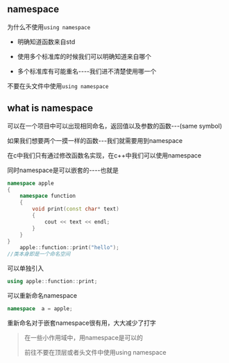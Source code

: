 ## namespace

为什么不使用`using namespace`

- 明确知道函数来自std

- 使用多个标准库的时候我们可以明确知道来自哪个
- 多个标准库有可能重名----我们进不清楚使用哪一个

不要在头文件中使用`using namespace`

## what is namespace

可以在一个项目中可以出现相同命名，返回值以及参数的函数---(same symbol)

如果我们想要两个一摸一样的函数---我们就需要用到namespace

在c中我们只有通过修改函数名实现，在c++中我们可以使用namespace

同时namespace是可以嵌套的----也就是

```c++
namespace apple
{
	namespace function
	{
		void print(const char* text)
		{
			cout << text << endl;
		}
	}
}
	apple::function::print("hello");
//类本身即是一个命名空间
```

可以单独引入

```c++
using apple::function::print;
```

可以重新命名namespace

```c++
namespace  a = apple;
```

重新命名对于嵌套namespace很有用，大大减少了打字

> 在一些小作用域中，用namespace是可以的
>
> 前往不要在顶层或者头文件中使用using namespace